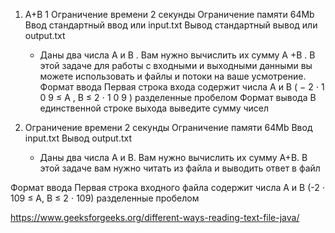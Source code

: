 1) A+B 1 Ограничение времени 2 секунды Ограничение памяти 64Mb Ввод стандартный ввод или input.txt Вывод стандартный
   вывод или output.txt

    * Даны два числа A и B .
      Вам нужно вычислить их сумму A +B . В этой задаче для работы с входными и
      выходными данными вы можете использовать и файлы и потоки на ваше усмотрение. Формат ввода Первая строка входа
      содержит
      числа A и B ( − 2 ⋅ 1 0 9 ≤ A , B ≤ 2 ⋅ 1 0 9 )
      разделенные пробелом Формат вывода В единственной строке выхода выведите
      сумму чисел

2) Ограничение времени 2 секунды
   Ограничение памяти 64Mb
   Ввод input.txt
   Вывод output.txt
    * Даны два числа A и B. Вам нужно вычислить их сумму A+B. В этой задаче вам нужно читать из файла и выводить ответ в
      файл

Формат ввода
Первая строка входного файла содержит числа A и B (-2 ⋅ 109 ≤ A, B ≤ 2 ⋅ 109) разделенные пробелом

<https://www.geeksforgeeks.org/different-ways-reading-text-file-java/>